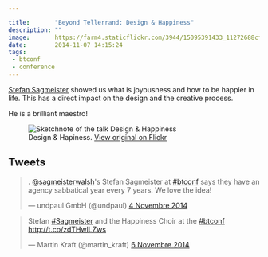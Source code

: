 ```yaml
---

title:       "Beyond Tellerrand: Design & Happiness"
description: ""
image:       https://farm4.staticflickr.com/3944/15095391433_11272688cf_c.jpg
date:        2014-11-07 14:15:24
tags:
 - btconf
 - conference
---
```


[Stefan Sagmeister](https://twitter.com/sagmeisterwalsh) showed us what is joyousness and how to be happier in life. This has a direct impact on the design and the creative process.

He is a brilliant maestro!  

<figure>
  <img src="https://farm9.staticflickr.com/8409/15711911505_e9e3980969_c.jpg" alt="Sketchnote of the talk Design & Happiness">
  <figcaption>
    Design & Hapiness. <a href="https://www.flickr.com/photos/alienlebarge/15711911505">View original on Flickr</a>
  </figcaption>
</figure>

## Tweets

<blockquote class="twitter-tweet" lang="fr"><p>. <a href="https://twitter.com/sagmeisterwalsh">@sagmeisterwalsh</a>&#39;s Stefan Sagmeister at <a href="https://twitter.com/hashtag/btconf?src=hash">#btconf</a> says they have an agency sabbatical year every 7 years. We love the idea!</p>&mdash; undpaul GmbH (@undpaul) <a href="https://twitter.com/undpaul/status/529705257551810561">4 Novembre 2014</a></blockquote> <script async src="//platform.twitter.com/widgets.js" charset="utf-8"></script>

<blockquote class="twitter-tweet" lang="fr"><p>Stefan <a href="https://twitter.com/hashtag/Sagmeister?src=hash">#Sagmeister</a> and the Happiness Choir at the <a href="https://twitter.com/hashtag/btconf?src=hash">#btconf</a>&#10;<a href="http://t.co/zdTHwlLZws">http://t.co/zdTHwlLZws</a></p>&mdash; Martin Kraft (@martin_kraft) <a href="https://twitter.com/martin_kraft/status/530455153459994624">6 Novembre 2014</a></blockquote> <script async src="//platform.twitter.com/widgets.js" charset="utf-8"></script>
